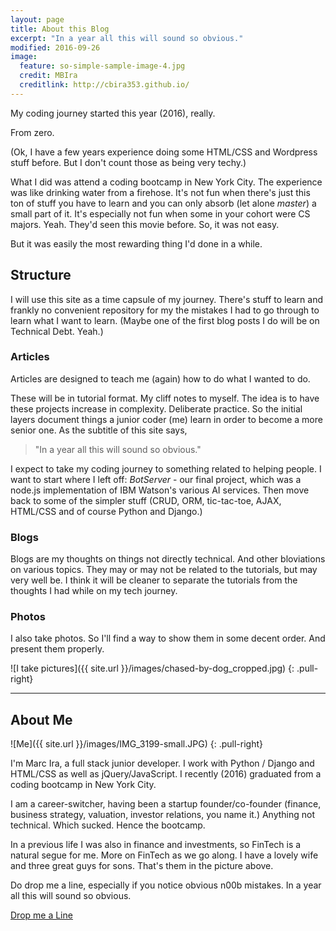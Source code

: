 ```yaml
---
layout: page
title: About this Blog
excerpt: "In a year all this will sound so obvious."
modified: 2016-09-26
image:
  feature: so-simple-sample-image-4.jpg
  credit: MBIra
  creditlink: http://cbira353.github.io/
---
```


My coding journey started this year (2016), really. 

From zero. 

(Ok, I have a few years experience doing some HTML/CSS and Wordpress stuff before. But I don't count those as being very techy.) 

What I did was attend a coding bootcamp in New York City.  The experience was like drinking water from a firehose.  It's not fun when there's just this ton of stuff you have to learn and you can only absorb (let alone _master_) a small part of it. It's especially not fun when some in your cohort were CS majors. Yeah. They'd seen this movie before. So, it was not easy. 

But it was easily the most rewarding thing I'd done in a while. 

## Structure

I will use this site as a time capsule of my journey. There's stuff to learn and frankly no convenient repository for my the mistakes I had to go through to learn what I want to learn. (Maybe one of the first blog posts I do will be on Technical Debt. Yeah.)

### Articles
Articles are designed to teach me (again) how to do what I wanted to do.  

These will be in tutorial format. My cliff notes to myself. The idea is to have these projects increase in complexity. Deliberate practice. So the initial layers document things a junior coder (me) learn in order to become a more senior one.  As the subtitle of this site says, 

> "In a year all this will sound so obvious."  

I expect to take my coding journey to something related to helping people. I want to start where I left off: *BotServer* - our final project, which was a node.js implementation of IBM Watson's various AI services. Then move back to some of the simpler stuff (CRUD, ORM, tic-tac-toe, AJAX, HTML/CSS and of course Python and Django.)

### Blogs
Blogs are my thoughts on things not directly technical. And other bloviations on various topics. They may or may not be related to the tutorials, but may very well be. I think it will be cleaner to separate the tutorials from the thoughts I had while on my tech journey. 

### Photos
I also take photos. So I'll find a way to show them in some decent order. And present them properly. 

![I take pictures]({{ site.url }}/images/chased-by-dog_cropped.jpg)
{: .pull-right}


---

## About Me
![Me]({{ site.url }}/images/IMG_3199-small.JPG)
{: .pull-right}

I'm Marc Ira, a full stack junior developer. I work with Python / Django and HTML/CSS as well as jQuery/JavaScript. I recently (2016) graduated from a coding bootcamp in New York City. 

I am a career-switcher, having been a startup founder/co-founder (finance, business strategy, valuation, investor relations, you name it.) Anything not technical. Which sucked.  Hence the bootcamp.

In a previous life I was also in finance and investments, so FinTech is a natural segue for me. More on FinTech as we go along. I have a lovely wife and three great guys for sons. That's them in the picture above.

Do drop me a line, especially if you notice obvious n00b mistakes. In a year all this will sound so obvious.



<a markdown="0" href="{{ site.url }}/about" class="btn">Drop me a Line</a>

[^1]: Example: *domain.com/category-name/post-title*